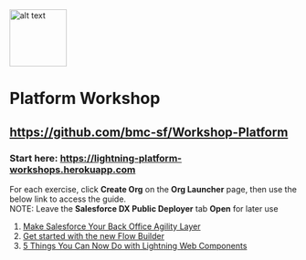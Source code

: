 <img src="https://c1.sfdcstatic.com/content/dam/web/en_us/www/images/home/logo-salesforce.svg" alt="alt text" width="100" height="100">

# Platform Workshop
## https://github.com/bmc-sf/Workshop-Platform

### Start here:  https://lightning-platform-workshops.herokuapp.com


For each exercise, click **Create Org** on the **Org Launcher** page, then use the below link to access the guide.<br/>
NOTE:  Leave the **Salesforce DX Public Deployer** tab **Open** for later use

1. [Make Salesforce Your Back Office Agility Layer](https://github.com/bmc-sf/Workshop---Platform/blob/master/Make-Salesforce-Your-Back-Office-Agility-Layer.pdf)
2. [Get started with the new Flow Builder](https://github.com/bmc-sf/Workshop---Platform/blob/master/Get-started-with-Flow-Builder.pdf)
3. [5 Things You Can Now Do with Lightning Web Components](https://github.com/bmc-sf/Workshop---Platform/blob/master/5-Things-You-Can-Now-Do-with-Lightning-Web-Components.pdf)


